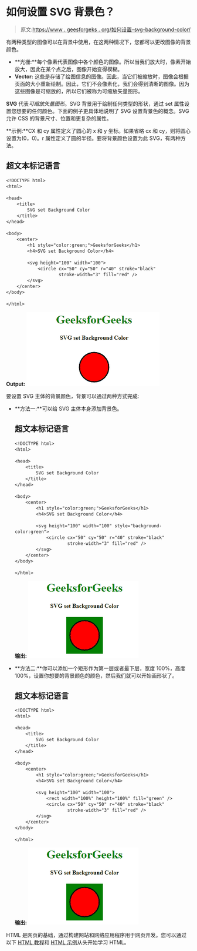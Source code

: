 # 如何设置 SVG 背景色？

> 原文:[https://www . geesforgeks . org/如何设置-svg-background-color/](https://www.geeksforgeeks.org/how-to-set-the-svg-background-color/)

有两种类型的图像可以在背景中使用，在这两种情况下，您都可以更改图像的背景颜色。

*   **光栅:**每个像素代表图像中各个颜色的图像。所以当我们放大时，像素开始放大，因此在某个点之后，图像开始变得模糊。
*   **Vector:** 这些是存储了绘图信息的图像。因此，当它们被缩放时，图像会根据页面的大小重新绘制。因此，它们不会像素化，我们会得到清晰的图像。因为这些图像是可缩放的，所以它们被称为可缩放矢量图形。

**SVG** 代表*可缩放矢量图形*。SVG 背景用于绘制任何类型的形状，通过 set 属性设置您想要的任何颜色。下面的例子更具体地说明了 SVG 设置背景色的概念。SVG 允许 CSS 的背景尺寸、位置和更复杂的属性。

**示例:**CX 和 cy 属性定义了圆心的 x 和 y 坐标。如果省略 cx 和 cy，则将圆心设置为(0，0)。r 属性定义了圆的半径。要将背景颜色设置为此 SVG，有两种方法。

## 超文本标记语言

```htmlhtml
<!DOCTYPE html>
<html>

<head>
    <title>
        SVG set Background Color
    </title>
</head>

<body>
    <center>
        <h1 style="color:green;">GeeksforGeeks</h1>
        <h4>SVG set Background Color</h4>

        <svg height="100" width="100">
            <circle cx="50" cy="50" r="40" stroke="black" 
                    stroke-width="3" fill="red" />
        </svg>
    </center>
</body>

</html>
```

**Output:**
![](img/e729011a364775f0653b0bb970381623.png)

要设置 SVG 主体的背景颜色，背景可以通过两种方式完成:

*   **方法一:**可以给 SVG 主体本身添加背景色。

    ## 超文本标记语言

    ```htmlhtml
    <!DOCTYPE html>
    <html>

    <head>
        <title>
            SVG set Background Color
        </title>
    </head>

    <body>
        <center>
            <h1 style="color:green;">GeeksforGeeks</h1>
            <h4>SVG set Background Color</h4>

            <svg height="100" width="100" style="background-color:green">
                <circle cx="50" cy="50" r="40" stroke="black" 
                        stroke-width="3" fill="red" />
            </svg>
        </center>
    </body>

    </html>
    ```

    **输出:**
    ![](img/e3f63d70070382058197d2d50b338b1c.png)
*   **方法二:**你可以添加一个矩形作为第一层或者最下层，宽度 100%，高度 100%，设置你想要的背景颜色的颜色，然后我们就可以开始画形状了。

    ## 超文本标记语言

    ```htmlhtml
    <!DOCTYPE html>
    <html>

    <head>
        <title>
            SVG set Background Color
        </title>
    </head>

    <body>
        <center>
            <h1 style="color:green;">GeeksforGeeks</h1>
            <h4>SVG set Background Color</h4>

            <svg height="100" width="100">
                <rect width="100%" height="100%" fill="green" />
                <circle cx="50" cy="50" r="40" stroke="black"
                        stroke-width="3" fill="red" />
            </svg>
        </center>
    </body>

    </html>
    ```

    **输出:**
    ![](img/e3f63d70070382058197d2d50b338b1c.png)

HTML 是网页的基础，通过构建网站和网络应用程序用于网页开发。您可以通过以下 [HTML 教程](https://www.geeksforgeeks.org/html-tutorials/)和 [HTML 示例](https://www.geeksforgeeks.org/html-examples/)从头开始学习 HTML。